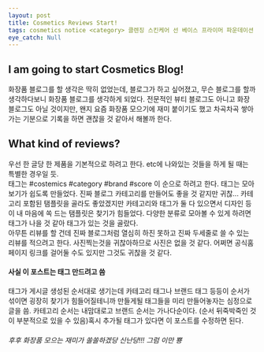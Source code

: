 ```yaml
---
layout: post
title: Cosmetics Reviews Start!
tags: cosmetics notice <category> 클렌징 스킨케어 선 베이스 프라이머 파운데이션 컨실러 파우더 립 아이 컨투어 소품 팩 바디 헤어 네일 향수 <brand> 겔랑 누니 니베아 다이소 닥터듀오 닥터자르트 더마리프트 더바디샵 더블유랩 더샘 더페이스샵 디올 라네즈 라끄베르 로레알파리 로즈버드살브 랑방 러쉬 레브론 로쎄앙 롭스 루나솔 마죠리카마죠르카 마크제이콥스 맥 맥퀸뉴욕 메디엘 메디힐 메리케이 메이블린뉴욕 메이크업포에버 모로칸오일 미샤 바나나보트 바닐라코 바디판타지 바비브라운 바세린 바이더오마 배드스킨 버츠비 베리떼 뷰티피플 비오템 비오템옴므 비욘드 빌리프 삐아 샤넬 샤인이지글램 설화수 세라비 세타필 세포라 센카 손앤박 슈에무라 스킨푸드 시드물 시세이도 식물나라 실크테라피 아가타코스메틱 아벤느 아리따움 아이오페 에스티로더 아르데코 아모레퍼시픽 아모스프로페셔널 아윤채 아이소이 아임미미 아크웰 안나수이 어반디케이 어퓨 언프리티랩스타코스메틱 얼라이브랩 얼트루 에뛰드하우스 에스쁘아 올리브영 우드버리 유리아쥬 이니스프리 이솔 입생로랑 잇츠스킨 정샘물 조르지오아르마니 지베르니 질스튜어트 츠바키 카멕스 코드글로컬러 카밀 카이 캐트리스 케라시스 크리니크 클리오 키스미 키엘 토니모리 투쿨포스쿨 투페이스드 티엔 페리페라 프레쉬 프리메라 피지오겔 피카소 한율 해피바스 헤라 홀리카홀리카 <score> ★★★★★ ★★★★☆ ★★★☆☆ ★★☆☆☆ ★☆☆☆☆ ☆☆☆☆☆ <etc> 쇼핑후기 메이크업 데일리 스페셜
eye_catch: Null
---
```


## I am going to start Cosmetics Blog!
화장품 블로그를 할 생각은 딱히 없었는데, 블로그가 하고 싶어졌고, 무슨 블로그를 할까 생각하다보니 화장품 블로그를 생각하게 되었다.   전문적인 뷰티 블로그도 아니고 화장 블로그도 아닐 것이지만, 왠지 요즘 화장품 모으기에 재미 붙이기도 했고 차곡차곡 쌓아가는 기분으로 기록을 하면 괜찮을 것 같아서 해볼까 한다.

## What kind of reviews?
우선 한 글당 한 제품을 기본적으로 하려고 한다. etc에 나와있는 것들을 하게 될 때는 특별한 경우일 듯.  
태그는 #costemics #category #brand #score 이 순으로 하려고 한다.
태그는 모아보기가 쉽도록 만들었다. 진짜 블로그 카테고리를 만들어도 좋을 것 같지만 귀찮... 카테고리 포함된 탬플릿을 골라도 좋았겠지만 카테고리와 태그가 둘 다 있으면서 디자인 등이 내 마음에 쏙 드는 탬플릿은 찾기가 힘들었다. 다양한 분류로 모아볼 수 있게 하려면 태그가 나을 것 같아 태그가 있는 것을 골랐다.  
아무튼 리뷰를 할 건데 진짜 블로그처럼 열심히 하진 못하고 진짜 두세줄로 쓸 수 있는 리뷰를 적으려고 한다. 사진찍는것을 귀찮아하므로 사진은 없을 것 같다. 어쩌면 공식홈페이지 링크를 걸어둘 수도 있지만 그것도 귀찮을 것 같다.

#### 사실 이 포스트는 태그 만드려고 씀
태그가 게시글 생성된 순서대로 생기는데 카테고리 태그나 브랜드 태그 등등이 순서가 섞이면 굉장히 찾기가 힘들어질테니까 만들게될 태그들을 미리 만들어놓자는 심정으로 글을 씀. 카테고리 순서는 내맘대로고 브랜드 순서는 가나다순이다. (순서 뒤죽박죽인 것이 부분적으로 있을 수 있음)혹시 추가될 태그가 있다면 이 포스트를 수정하면 된다.

###### 후후 화장품 모으는 재미가 쏠쏠하겠당 신난당!!! 그럼 이만 뿅
